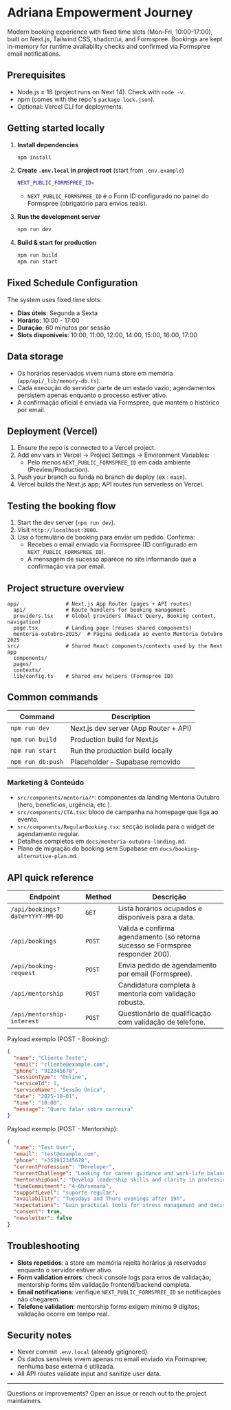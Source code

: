 # Adriana Empowerment Journey

Modern booking experience with fixed time slots (Mon-Fri, 10:00-17:00), built on Next.js, Tailwind CSS, shadcn/ui, and Formspree. Bookings are kept in-memory for runtime availability checks and confirmed via Formspree email notifications.

## Prerequisites

- Node.js ≥ 18 (project runs on Next 14). Check with `node -v`.
- npm (comes with the repo's `package-lock.json`).
- Optional: Vercel CLI for deployments.


## Getting started locally

1. **Install dependencies**
   ```bash
   npm install
   ```

2. **Create `.env.local` in project root** (start from `.env.example`)
   ```bash
   NEXT_PUBLIC_FORMSPREE_ID=
   ```
   - `NEXT_PUBLIC_FORMSPREE_ID` é o Form ID configurado no painel do Formspree (obrigatório para envios reais).

3. **Run the development server**
   ```bash
   npm run dev
   ```

4. **Build & start for production**
   ```bash
   npm run build
   npm run start
   ```

## Fixed Schedule Configuration

The system uses fixed time slots:
- **Dias úteis**: Segunda a Sexta
- **Horário**: 10:00 - 17:00
- **Duração**: 60 minutos por sessão
- **Slots disponíveis**: 10:00, 11:00, 12:00, 14:00, 15:00, 16:00, 17:00

## Data storage

- Os horários reservados vivem numa store em memória (`app/api/_lib/memory-db.ts`).
- Cada execução do servidor parte de um estado vazio; agendamentos persistem apenas enquanto o processo estiver ativo.
- A confirmação oficial é enviada via Formspree, que mantém o histórico por email.

## Deployment (Vercel)

1. Ensure the repo is connected to a Vercel project.
2. Add env vars in Vercel → Project Settings → Environment Variables:
   - Pelo menos `NEXT_PUBLIC_FORMSPREE_ID` em cada ambiente (Preview/Production).
3. Push your branch ou funda no branch de deploy (ex.: `main`).
4. Vercel builds the Next.js app; API routes run serverless on Vercel.

## Testing the booking flow

1. Start the dev server (`npm run dev`).
2. Visit `http://localhost:3000`.
3. Usa o formulário de booking para enviar um pedido. Confirma:
   - Recebes o email enviado via Formspree (ID configurado em `NEXT_PUBLIC_FORMSPREE_ID`).
   - A mensagem de sucesso aparece no site informando que a confirmação virá por email.

## Project structure overview

```
app/               # Next.js App Router (pages + API routes)
  api/             # Route handlers for booking management
  providers.tsx    # Global providers (React Query, Booking context, navigation)
  page.tsx         # Landing page (reuses shared components)
  mentoria-outubro-2025/  # Página dedicada ao evento Mentoria Outubro 2025
src/               # Shared React components/contexts used by the Next app
  components/
  pages/
  contexts/
  lib/config.ts    # Shared env helpers (Formspree ID)
```

## Common commands

| Command             | Description                             |
|--------------------|-----------------------------------------|
| `npm run dev`      | Next.js dev server (App Router + API)    |
| `npm run build`    | Production build for Next.js              |
| `npm run start`    | Run the production build locally          |
| `npm run db:push`  | Placeholder – Supabase removido |

### Marketing & Conteúdo

- `src/components/mentoria/*`: componentes da landing Mentoria Outubro (hero, benefícios, urgência, etc.).
- `src/components/CTA.tsx`: bloco de campanha na homepage que liga ao evento.
- `src/components/RegularBooking.tsx`: secção isolada para o widget de agendamento regular.
- Detalhes completos em `docs/mentoria-outubro-landing.md`.
- Plano de migração do booking sem Supabase em `docs/booking-alternative-plan.md`.

## API quick reference

| Endpoint | Method | Descrição |
|----------|--------|-----------|
| `/api/bookings?date=YYYY-MM-DD` | `GET` | Lista horários ocupados e disponíveis para a data. |
| `/api/bookings` | `POST` | Valida e confirma agendamento (só retorna sucesso se Formspree responder 200). |
| `/api/booking-request` | `POST` | Envia pedido de agendamento por email (Formspree). |
| `/api/mentorship` | `POST` | Candidatura completa à mentoria com validação robusta. |
| `/api/mentorship-interest` | `POST` | Questionário de qualificação com validação de telefone. |

Payload exemplo (POST - Booking):

```json
{
  "name": "Cliente Teste",
  "email": "cliente@example.com",
  "phone": "912345678",
  "sessionType": "Online",
  "serviceId": 1,
  "serviceName": "Sessão Única",
  "date": "2025-10-01",
  "time": "10:00",
  "message": "Quero falar sobre carreira"
}
```

Payload exemplo (POST - Mentorship):

```json
{
  "name": "Test User",
  "email": "test@example.com",
  "phone": "+351912345678",
  "currentProfession": "Developer",
  "currentChallenge": "Looking for career guidance and work-life balance",
  "mentorshipGoal": "Develop leadership skills and clarity in professional path",
  "timeCommitment": "4-6h/semana",
  "supportLevel": "suporte regular",
  "availability": "Tuesdays and Thurs evenings after 19h",
  "expectations": "Gain practical tools for stress management and decision making",
  "consent": true,
  "newsletter": false
}
```

## Troubleshooting

- **Slots repetidos**: a store em memória rejeita horários já reservados enquanto o servidor estiver ativo.
- **Form validation errors**: check console logs para erros de validação; mentorship forms têm validação frontend/backend completa.
- **Email notifications**: verifique `NEXT_PUBLIC_FORMSPREE_ID` se notificações não chegarem.
- **Telefone validation**: mentorship forms exigem mínimo 9 dígitos; validação ocorre em tempo real.

## Security notes

- Never commit `.env.local` (already gitignored).
- Os dados sensíveis vivem apenas no email enviado via Formspree; nenhuma base externa é utilizada.
- All API routes validate input and sanitize user data.

---

Questions or improvements? Open an issue or reach out to the project maintainers.
